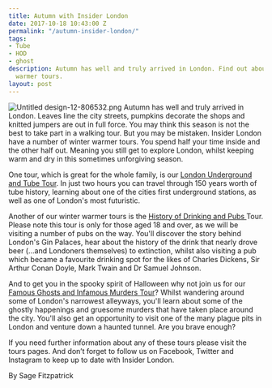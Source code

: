 ```yaml
---
title: Autumn with Insider London
date: 2017-10-18 10:43:00 Z
permalink: "/autumn-insider-london/"
tags:
- Tube
- HOD
- ghost
description: Autumn has well and truly arrived in London. Find out about our winter
  warmer tours.
layout: post
---
```


![Untitled design-12-806532.png](/uploads/Untitled%20design-12-806532.png)
Autumn has well and truly arrived in London. Leaves line the city streets, pumpkins decorate the shops and knitted jumpers are out in full force. You may think this season is not the best to take part in a walking tour. But you may be mistaken. Insider London have a number of winter warmer tours. You spend half your time inside and the other half out. Meaning you still get to explore London, whilst keeping warm and dry in this sometimes unforgiving season.

One tour, which is great for the whole family, is our [London Underground and Tube Tour](https://www.insider-london.co.uk/tours/london-underground-and-tube-tour/). In just two hours you can travel through 150 years worth of tube history, learning about one of the cities first underground stations, as well as one of London's most futuristic.

Another of our winter warmer tours is the [History of Drinking and Pubs ](https://www.insider-london.co.uk/tours/history-of-drinking-and-pubs/)Tour. Please note this tour is only for those aged 18 and over, as we will be visiting a number of pubs on the way. You'll discover the story behind London's Gin Palaces, hear about the history of the drink that nearly drove beer (…and Londoners themselves) to extinction, whilst also visiting a pub which became a favourite drinking spot for the likes of Charles Dickens, Sir Arthur Conan Doyle, Mark Twain and Dr Samuel Johnson.

And to get you in the spooky spirit of Halloween why not join us for our [Famous Ghosts and Infamous Murders Tour](https://www.insider-london.co.uk/tours/famous-ghosts-and-infamous-murders/)? Whilst wandering around some of London's narrowest alleyways, you'll learn about some of the ghostly happenings and gruesome murders that have taken place around the city. You'll also get an opportunity to visit one of the many plague pits in London and venture down a haunted tunnel. Are you brave enough?

If you need further information about any of these tours please visit the tours pages. And don’t forget to follow us on Facebook, Twitter and Instagram to keep up to date with Insider London.

By Sage Fitzpatrick